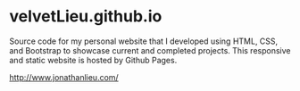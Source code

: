 # velvetLieu.github.io
Source code for my personal website that I developed using HTML, CSS, and Bootstrap to showcase current and completed projects. This responsive and static website is hosted by Github Pages.

http://www.jonathanlieu.com/

